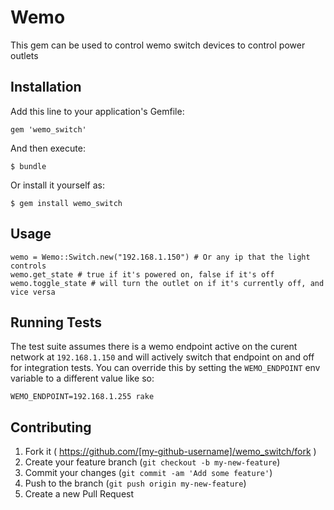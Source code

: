 # Wemo

This gem can be used to control wemo switch devices to control power outlets

## Installation

Add this line to your application's Gemfile:

    gem 'wemo_switch'

And then execute:

    $ bundle

Or install it yourself as:

    $ gem install wemo_switch

## Usage

```
wemo = Wemo::Switch.new("192.168.1.150") # Or any ip that the light controls
wemo.get_state # true if it's powered on, false if it's off
wemo.toggle_state # will turn the outlet on if it's currently off, and vice versa
```

## Running Tests
The test suite assumes there is a wemo endpoint active on the curent network at `192.168.1.150` and will actively switch that endpoint on and off for integration tests. You can override this by setting the `WEMO_ENDPOINT` env variable to a different value like so:

```
WEMO_ENDPOINT=192.168.1.255 rake
```

## Contributing

1. Fork it ( https://github.com/[my-github-username]/wemo_switch/fork )
2. Create your feature branch (`git checkout -b my-new-feature`)
3. Commit your changes (`git commit -am 'Add some feature'`)
4. Push to the branch (`git push origin my-new-feature`)
5. Create a new Pull Request
